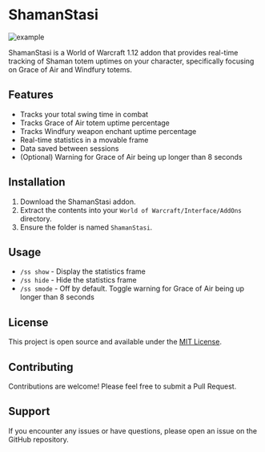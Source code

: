 # ShamanStasi

![example](https://i.imgur.com/VjlvZMr.png "Statistics frame")

ShamanStasi is a World of Warcraft 1.12 addon that provides real-time tracking of Shaman totem uptimes on your character, specifically focusing on Grace of Air and Windfury totems.

## Features

- Tracks your total swing time in combat
- Tracks Grace of Air totem uptime percentage
- Tracks Windfury weapon enchant uptime percentage
- Real-time statistics in a movable frame
- Data saved between sessions
- (Optional) Warning for Grace of Air being up longer than 8 seconds

## Installation

1. Download the ShamanStasi addon.
2. Extract the contents into your `World of Warcraft/Interface/AddOns` directory.
3. Ensure the folder is named `ShamanStasi`.

## Usage

- `/ss show` - Display the statistics frame
- `/ss hide` - Hide the statistics frame
- `/ss smode` - Off by default. Toggle warning for Grace of Air being up longer than 8 seconds 

## License

This project is open source and available under the [MIT License](LICENSE).

## Contributing

Contributions are welcome! Please feel free to submit a Pull Request.

## Support

If you encounter any issues or have questions, please open an issue on the GitHub repository.
